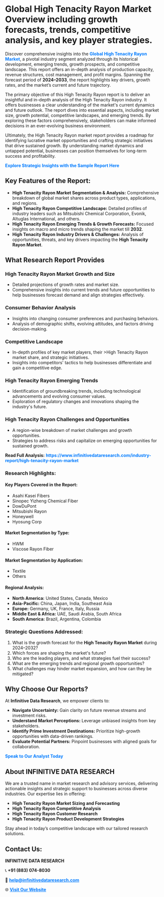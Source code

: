 <h1>Global High Tenacity Rayon Market Overview including growth forecasts, trends, competitive analysis, and key player strategies.</h1>
<p>
Discover comprehensive insights into the 
<a href="https://www.infinitivedataresearch.com/industry-report/high-tenacity-rayon-market" rel="dofollow" style="color: #007BFF; text-decoration: none;"><strong>Global High Tenacity Rayon Market</strong></a>, a pivotal industry segment analyzed through its historical development, emerging trends, growth prospects, and competitive landscape. This report offers an in-depth analysis of production capacity, revenue structures, cost management, and profit margins. Spanning the forecast period of <strong>2024–2033</strong>, the report highlights key drivers, growth rates, and the market’s current and future trajectory.
</p>
<p>
The primary objective of this High Tenacity Rayon report is to deliver an insightful and in-depth analysis of the High Tenacity Rayon industry. It offers businesses a clear understanding of the market's current dynamics and future outlook. The report dives into essential aspects, including market size, growth potential, competitive landscapes, and emerging trends. By exploring these factors comprehensively, stakeholders can make informed decisions in an ever-evolving business environment.
</p>
<p>
Ultimately, the High Tenacity Rayon market report provides a roadmap for identifying lucrative market opportunities and crafting strategic initiatives that drive sustained growth. By understanding market dynamics and untapped potential, businesses can position themselves for long-term success and profitability.
</p>
<p>
<a href="https://www.infinitivedataresearch.com/request-sample/reportId=105543" style="color: #007BFF; text-decoration: none;"><strong>Explore Strategic Insights with the Sample Report Here</strong></a>
</p>

<h2>Key Features of the Report:</h2>
<ul>
<li><strong>High Tenacity Rayon Market Segmentation & Analysis:</strong> Comprehensive breakdown of global market shares across product types, applications, and regions.</li>
<li><strong>High Tenacity Rayon Competitive Landscape:</strong> Detailed profiles of industry leaders such as Mitsubishi Chemical Corporation, Evonik, Altuglas International, and others.</li>
<li><strong>High Tenacity Rayon Emerging Trends & Growth Forecasts:</strong> Focused insights on macro and micro trends shaping the market till <strong>2032</strong>.</li>
<li><strong>High Tenacity Rayon Industry Drivers & Challenges:</strong> Analysis of opportunities, threats, and key drivers impacting the <strong>High Tenacity Rayon Market</strong>.</li>
</ul>

<h2>What Research Report Provides</h2>
<h3>High Tenacity Rayon Market Growth and Size</h3>
<ul>
<li>Detailed projections of growth rates and market size.</li>
<li>Comprehensive insights into current trends and future opportunities to help businesses forecast demand and align strategies effectively.</li>
</ul>

<h3>Consumer Behavior Analysis</h3>
<ul>
<li>Insights into changing consumer preferences and purchasing behaviors.</li>
<li>Analysis of demographic shifts, evolving attitudes, and factors driving decision-making.</li>
</ul>

<h3>Competitive Landscape</h3>
<ul>
<li>In-depth profiles of key market players, their >High Tenacity Rayon market share, and strategic initiatives.</li>
<li>Insights into competitors' tactics to help businesses differentiate and gain a competitive edge.</li>
</ul>

<h3>High Tenacity Rayon Emerging Trends</h3>
<ul>
<li>Identification of groundbreaking trends, including technological advancements and evolving consumer values.</li>
<li>Exploration of regulatory changes and innovations shaping the industry's future.</li>
</ul>

<h3>High Tenacity Rayon Challenges and Opportunities</h3>
<ul>
<li>A region-wise breakdown of market challenges and growth opportunities.</li>
<li>Strategies to address risks and capitalize on emerging opportunities for sustained growth.</li>
</ul>
<p><strong>Read Full Analysis:</strong> <a href="https://www.infinitivedataresearch.com/industry-report/high-tenacity-rayon-market" rel="dofollow" style="color: #007BFF; text-decoration: none;"><strong>https://www.infinitivedataresearch.com/industry-report/high-tenacity-rayon-market</strong></a></p>
<h3>Research Highlights:</h3>
<h4>Key Players Covered in the Report:</h4>
<ul><li>Asahi Kasei Fibers</li><li>Sinopec Yizheng Chemical Fiber</li><li>DowDuPont</li><li>Mitsubishi Rayon</li><li>Honeywell</li><li>Hyosung Corp</li></ul>
<h4>Market Segmentation by Type:</h4>
<ul><li>HWM</li><li>Viscose Rayon Fiber</li></ul>
<h4>Market Segmentation by Application:</h4>
<ul><li>Textile</li><li>Others</li></ul>

<h4>Regional Analysis:</h4>
<ul>
<li><strong>North America:</strong> United States, Canada, Mexico</li>
<li><strong>Asia-Pacific:</strong> China, Japan, India, Southeast Asia</li>
<li><strong>Europe:</strong> Germany, UK, France, Italy, Russia</li>
<li><strong>Middle East & Africa:</strong> UAE, Saudi Arabia, South Africa</li>
<li><strong>South America:</strong> Brazil, Argentina, Colombia</li>
</ul>

<h3>Strategic Questions Addressed:</h3>
<ol>
<li>What is the growth forecast for the <strong>High Tenacity Rayon Market</strong> during 2024–2032?</li>
<li>Which forces are shaping the market's future?</li>
<li>Who are the leading players, and what strategies fuel their success?</li>
<li>What are the emerging trends and regional growth opportunities?</li>
<li>What challenges may hinder market expansion, and how can they be mitigated?</li>
</ol>

<h2>Why Choose Our Reports?</h2>
<p>At <strong>Infinitive Data Research</strong>, we empower clients to:</p>
<ul>
<li><strong>Navigate Uncertainty:</strong> Gain clarity on future revenue streams and investment risks.</li>
<li><strong>Understand Market Perceptions:</strong> Leverage unbiased insights from key stakeholders.</li>
<li><strong>Identify Prime Investment Destinations:</strong> Prioritize high-growth opportunities with data-driven rankings.</li>
<li><strong>Evaluate Potential Partners:</strong> Pinpoint businesses with aligned goals for collaboration.</li>
</ul>
<p><a href="https://www.infinitivedataresearch.com/industry-report/high-tenacity-rayon-market" rel="dofollow" style="color: #007BFF; text-decoration: none;"><strong>Speak to Our Analyst Today</strong></a></p>

<h2>About INFINITIVE DATA RESEARCH</h2>
<p>We are a trusted name in market research and advisory services, delivering actionable insights and strategic support to businesses across diverse industries. Our expertise lies in offering:</p>
<ul>
<li><strong>High Tenacity Rayon Market Sizing and Forecasting</strong></li>
<li><strong>High Tenacity Rayon Competitive Analysis</strong></li>
<li><strong>High Tenacity Rayon Customer Research</strong></li>
<li><strong>High Tenacity Rayon Product Development Strategies</strong></li>
</ul>
<p>Stay ahead in today’s competitive landscape with our tailored research solutions.</p>

<h2>Contact Us:</h2>
<p><strong>INFINITIVE DATA RESEARCH</strong></p>
<p>📞 <strong>+91 (883) 074-8030</strong></p>
<p>📧 <strong><a href="mailto:help@infinitivedataresearch.com" style="color: #007BFF;">help@infinitivedataresearch.com</a></strong></p>
<p>🌐 <strong><a href="https://www.infinitivedataresearch.com" rel="dofollow" style="color: #007BFF;">Visit Our Website</a></strong></p>